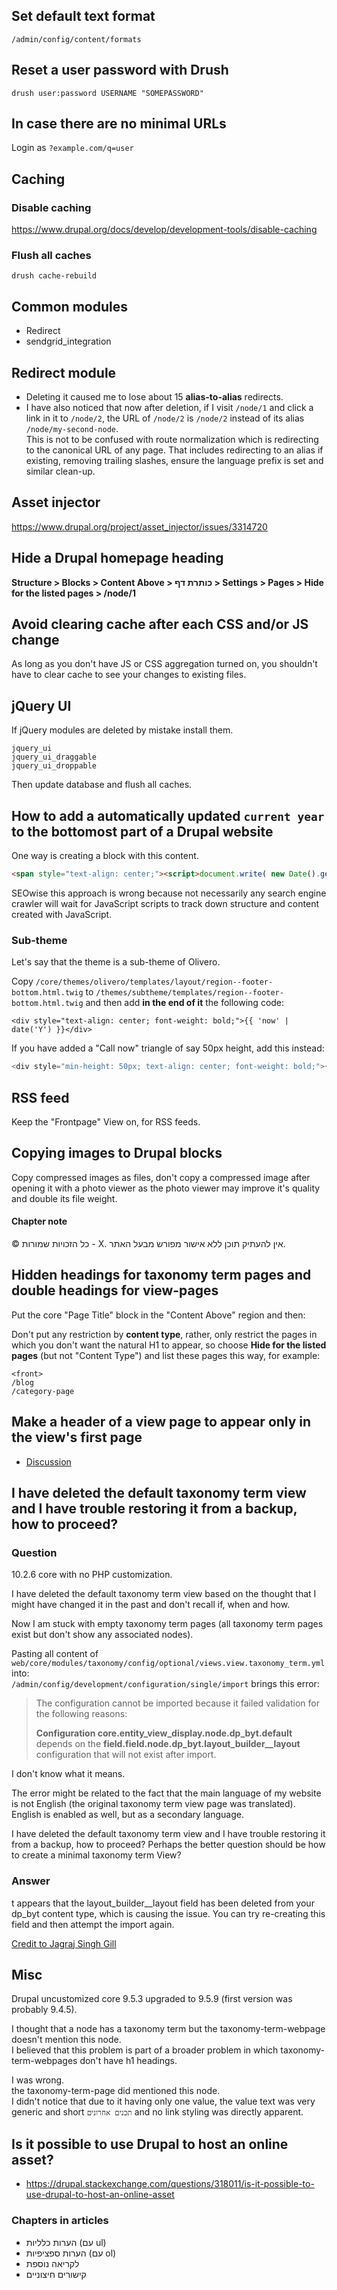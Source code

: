 ## Set default text format

```shell
/admin/config/content/formats
```

## Reset a user password with Drush

```shell
drush user:password USERNAME "SOMEPASSWORD"
```

## In case there are no minimal URLs

Login as `?example.com/q=user`

## Caching

### Disable caching

https://www.drupal.org/docs/develop/development-tools/disable-caching

### Flush all caches

```shell
drush cache-rebuild
```

## Common modules

* Redirect
* sendgrid_integration

## Redirect module

* Deleting it caused me to lose about 15 **alias-to-alias** redirects.
* I have also noticed that now after deletion, if I visit `/node/1` and click a link in it to `/node/2`, the URL of `/node/2` is `/node/2` instead of its alias `/node/my-second-node`.<br>
This is not to be confused with route normalization which is redirecting to the canonical URL of any page. That includes redirecting to an alias if existing, removing trailing slashes, ensure the language prefix is set and similar clean-up.

## Asset injector

https://www.drupal.org/project/asset_injector/issues/3314720

## Hide a Drupal homepage heading

**Structure > Blocks > Content Above > 	כותרת דף > Settings > Pages > Hide for the listed pages > /node/1**

## Avoid clearing cache after each CSS and/or JS change

As long as you don't have JS or CSS aggregation turned on, you shouldn't have to clear cache to see your changes to existing files.

## jQuery UI

If jQuery modules are deleted by mistake install them.

```shell
jquery_ui
jquery_ui_draggable
jquery_ui_droppable
```

Then update database and flush all caches.

## How to add a automatically updated `current year` to the bottomost part of a Drupal website

One way is creating a block with this content.

```html
<span style="text-align: center;"><script>document.write( new Date().getFullYear() );</script></span>
```

SEOwise this approach is wrong because not necessarily any search engine crawler will wait for JavaScript scripts to track down structure and content created with JavaScript.

### Sub-theme

Let's say that the theme is a sub-theme of Olivero.

Copy `/core/themes/olivero/templates/layout/region--footer-bottom.html.twig` to `/themes/subtheme/templates/region--footer-bottom.html.twig` and then add **in the end of it** the following code:

```
<div style="text-align: center; font-weight: bold;">{{ 'now' | date('Y') }}</div>
```

If you have added a "Call now" triangle of say 50px height, add this instead:

```php
<div style="min-height: 50px; text-align: center; font-weight: bold;">{{ 'now' | date('Y') }}</div>
```

## RSS feed

Keep the "Frontpage" View on, for RSS feeds.

## Copying images to Drupal blocks

Copy compressed images as files, don't copy a compressed image after opening it with a photo viewer as the photo viewer may improve it's quality and double its file weight.

#### Chapter note

© כל הזכויות שמורות - X. אין להעתיק תוכן ללא אישור מפורש מבעל האתר.

## Hidden headings for taxonomy term pages and double headings for view-pages

Put the core "Page Title" block in the "Content Above" region and then:

Don't put any restriction by **content type**, rather, only restrict the pages in which you don't want the natural H1 to appear, so choose **Hide for the listed pages** (but not "Content Type") and list these pages this way, for example:

```
<front>
/blog
/category-page
```

## Make a header of a view page to appear only in the view's first page

* [Discussion](https://drupal.stackexchange.com/questions/317627/make-a-header-of-a-view-page-to-appear-only-in-the-views-first-page/317628#317628)

## I have deleted the default taxonomy term view and I have trouble restoring it from a backup, how to proceed?

### Question

10.2.6 core with no PHP customization.

I have deleted the default taxonomy term view based on the thought that I might have changed it in the past and don't recall if, when and how.

Now I am stuck with empty taxonomy term pages (all taxonomy term pages exist but don't show any associated nodes).

Pasting all content of `web/core/modules/taxonomy/config/optional/views.view.taxonomy_term.yml`<br> into:<br>
`/admin/config/development/configuration/single/import` brings this error:

> The configuration cannot be imported because it failed validation for the following reasons: 
>
> **Configuration core.entity_view_display.node.dp_byt.default** depends on the **field.field.node.dp_byt.layout_builder__layout** configuration that will not exist after import.

I don't know what it means.

The error might be related to the fact that the main language of my website is not English (the original taxonomy term view page was translated).<br>
English is enabled as well, but as a secondary language.

I have deleted the default taxonomy term view and I have trouble restoring it from a backup, how to proceed? Perhaps the better question should be how to create a minimal taxonomy term View?

### Answer

t appears that the layout_builder__layout field has been deleted from your dp_byt content type, which is causing the issue. You can try re-creating this field and then attempt the import again.

[Credit to Jagraj Singh Gill](https://drupal.stackexchange.com/a/320331/114794)

## Misc

Drupal uncustomized core 9.5.3 upgraded to 9.5.9 (first version was probably 9.4.5).

I thought that a node has a taxonomy term but the taxonomy-term-webpage doesn't mention this node.<br>
I believed that this problem is part of a broader problem in which taxonomy-term-webpages don't have h1 headings.

I was wrong.<br>
the taxonomy-term-page did mentioned this node.<br>
I didn't notice that due to it having only one value, the value text was very generic and short `תכנים אחרונים` and no link styling was directly apparent.

## Is it possible to use Drupal to host an online asset?

* https://drupal.stackexchange.com/questions/318011/is-it-possible-to-use-drupal-to-host-an-online-asset

### Chapters in articles

* הערות כלליות (עם ul)
* הערות ספציפיות (עם ol)
* לקריאה נוספת
* קישורים חיצוניים
